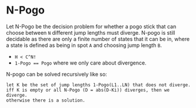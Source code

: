 # N-Pogo

Let N-Pogo be the decision problem for whether a pogo stick that can choose between `N` different jump lengths must diverge. N-pogo is still decidable as there are only a finite number of states that it can be in, where a state is defined as being in spot `A` and choosing jump length `B`.

* `H < C^N!`
* `1-Pogo == Pogo` where we only care about divergence.

N-pogo can be solved recursively like so:

    let K be the set of jump lengths 1-Pogo(L1..LN) that does not diverge.
    iff K is empty or all N-Pogo (D = abs(D-Ki)) diverges, then we diverge.
    otherwise there is a solution.
